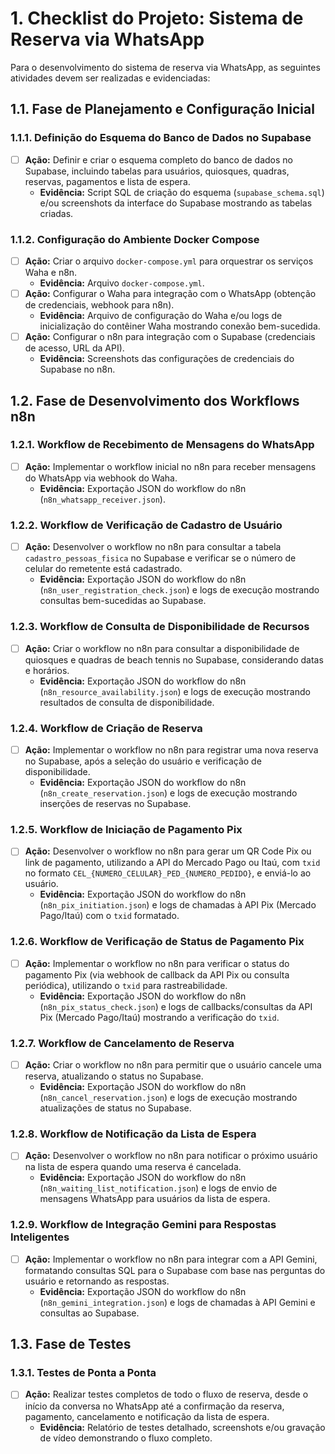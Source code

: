 # 1. Checklist do Projeto: Sistema de Reserva via WhatsApp

Para o desenvolvimento do sistema de reserva via WhatsApp, as seguintes atividades devem ser realizadas e evidenciadas:

## 1.1. Fase de Planejamento e Configuração Inicial

### 1.1.1. Definição do Esquema do Banco de Dados no Supabase
- [ ] **Ação:** Definir e criar o esquema completo do banco de dados no Supabase, incluindo tabelas para usuários, quiosques, quadras, reservas, pagamentos e lista de espera.
  - **Evidência:** Script SQL de criação do esquema (`supabase_schema.sql`) e/ou screenshots da interface do Supabase mostrando as tabelas criadas.

### 1.1.2. Configuração do Ambiente Docker Compose
- [ ] **Ação:** Criar o arquivo `docker-compose.yml` para orquestrar os serviços Waha e n8n.
  - **Evidência:** Arquivo `docker-compose.yml`.
- [ ] **Ação:** Configurar o Waha para integração com o WhatsApp (obtenção de credenciais, webhook para n8n).
  - **Evidência:** Arquivo de configuração do Waha e/ou logs de inicialização do contêiner Waha mostrando conexão bem-sucedida.
- [ ] **Ação:** Configurar o n8n para integração com o Supabase (credenciais de acesso, URL da API).
  - **Evidência:** Screenshots das configurações de credenciais do Supabase no n8n.

## 1.2. Fase de Desenvolvimento dos Workflows n8n

### 1.2.1. Workflow de Recebimento de Mensagens do WhatsApp
- [ ] **Ação:** Implementar o workflow inicial no n8n para receber mensagens do WhatsApp via webhook do Waha.
  - **Evidência:** Exportação JSON do workflow do n8n (`n8n_whatsapp_receiver.json`).

### 1.2.2. Workflow de Verificação de Cadastro de Usuário
- [ ] **Ação:** Desenvolver o workflow no n8n para consultar a tabela `cadastro_pessoas_fisica` no Supabase e verificar se o número de celular do remetente está cadastrado.
  - **Evidência:** Exportação JSON do workflow do n8n (`n8n_user_registration_check.json`) e logs de execução mostrando consultas bem-sucedidas ao Supabase.

### 1.2.3. Workflow de Consulta de Disponibilidade de Recursos
- [ ] **Ação:** Criar o workflow no n8n para consultar a disponibilidade de quiosques e quadras de beach tennis no Supabase, considerando datas e horários.
  - **Evidência:** Exportação JSON do workflow do n8n (`n8n_resource_availability.json`) e logs de execução mostrando resultados de consulta de disponibilidade.

### 1.2.4. Workflow de Criação de Reserva
- [ ] **Ação:** Implementar o workflow no n8n para registrar uma nova reserva no Supabase, após a seleção do usuário e verificação de disponibilidade.
  - **Evidência:** Exportação JSON do workflow do n8n (`n8n_create_reservation.json`) e logs de execução mostrando inserções de reservas no Supabase.

### 1.2.5. Workflow de Iniciação de Pagamento Pix
- [ ] **Ação:** Desenvolver o workflow no n8n para gerar um QR Code Pix ou link de pagamento, utilizando a API do Mercado Pago ou Itaú, com `txid` no formato `CEL_{NUMERO_CELULAR}_PED_{NUMERO_PEDIDO}`, e enviá-lo ao usuário.
  - **Evidência:** Exportação JSON do workflow do n8n (`n8n_pix_initiation.json`) e logs de chamadas à API Pix (Mercado Pago/Itaú) com o `txid` formatado.

### 1.2.6. Workflow de Verificação de Status de Pagamento Pix
- [ ] **Ação:** Implementar o workflow no n8n para verificar o status do pagamento Pix (via webhook de callback da API Pix ou consulta periódica), utilizando o `txid` para rastreabilidade.
  - **Evidência:** Exportação JSON do workflow do n8n (`n8n_pix_status_check.json`) e logs de callbacks/consultas da API Pix (Mercado Pago/Itaú) mostrando a verificação do `txid`.

### 1.2.7. Workflow de Cancelamento de Reserva
- [ ] **Ação:** Criar o workflow no n8n para permitir que o usuário cancele uma reserva, atualizando o status no Supabase.
  - **Evidência:** Exportação JSON do workflow do n8n (`n8n_cancel_reservation.json`) e logs de execução mostrando atualizações de status no Supabase.

### 1.2.8. Workflow de Notificação da Lista de Espera
- [ ] **Ação:** Desenvolver o workflow no n8n para notificar o próximo usuário na lista de espera quando uma reserva é cancelada.
  - **Evidência:** Exportação JSON do workflow do n8n (`n8n_waiting_list_notification.json`) e logs de envio de mensagens WhatsApp para usuários da lista de espera.

### 1.2.9. Workflow de Integração Gemini para Respostas Inteligentes
- [ ] **Ação:** Implementar o workflow no n8n para integrar com a API Gemini, formatando consultas SQL para o Supabase com base nas perguntas do usuário e retornando as respostas.
  - **Evidência:** Exportação JSON do workflow do n8n (`n8n_gemini_integration.json`) e logs de chamadas à API Gemini e consultas ao Supabase.

## 1.3. Fase de Testes

### 1.3.1. Testes de Ponta a Ponta
- [ ] **Ação:** Realizar testes completos de todo o fluxo de reserva, desde o início da conversa no WhatsApp até a confirmação da reserva, pagamento, cancelamento e notificação da lista de espera.
  - **Evidência:** Relatório de testes detalhado, screenshots e/ou gravação de vídeo demonstrando o fluxo completo.

